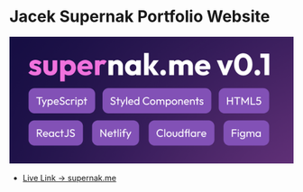 # Jacek Supernak Portfolio Website

![image info](./github_assets/supernakme01.png)

- [Live Link -> supernak.me](https://www.supernak.me)
